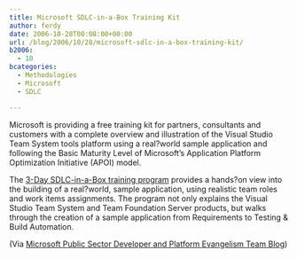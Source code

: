 ```yaml
---
title: Microsoft SDLC-in-a-Box Training Kit
author: ferdy
date: 2006-10-28T00:08:00+00:00
url: /blog/2006/10/28/microsoft-sdlc-in-a-box-training-kit/
b2006:
  - 10
bcategories:
  - Methodologies
  - Microsoft
  - SDLC

---
```

Microsoft is providing a free training kit for partners, consultants and customers with a complete overview and illustration of the Visual Studio Team System tools platform using a real?world sample application and following the Basic Maturity Level of Microsoft&#8217;s Application Platform Optimization Initiative (APOI) model.

The [3-Day SDLC-in-a-Box training program][1] provides a hands?on view into the building of a real?world, sample application, using realistic team roles and work items assignments. The program not only explains the Visual Studio Team System and Team Foundation Server products, but walks through the creation of a sample application from Requirements to Testing & Build Automation.

(Via [Microsoft Public Sector Developer and Platform Evangelism Team Blog][2])

 [1]: http://www.sdlcinabox.com/
 [2]: http://blogs.gotdotnet.com/federaldev/archive/2006/10/26/sdlc-in-a-box-version-2-0-announcement.aspx